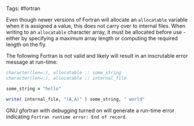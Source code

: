 Tags: #fortran 

Even though newer versions of Fortran will allocate an `allocatable` variable when it is assigned a value, this does not carry over to internal files.  When writing to an `allocatable` character array, it must be allocated before use - either by specifying a maximum array length or computing the required length on the fly.

The following Fortran is not valid and likely will result in an inscrutable error message at run-time:
```fortran
character(len=:), allocatable :: some_string
character(len=:), allocatable :: internal_file

some_string = "hello"

write( internal_file, "(A,A)" ) some_string, " world"
```

GNU gfortran with debugging turned on will generate a run-time error indicating `Fortran runtime error: End of record`.


